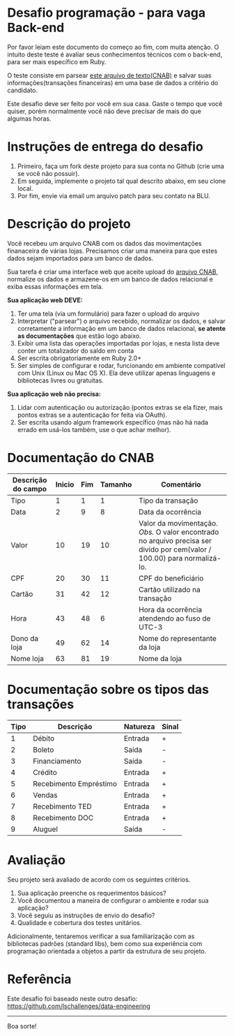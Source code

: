 # Desafio programação - para vaga Back-end

Por favor leiam este documento do começo ao fim, com muita atenção.
O intuito deste teste é avaliar seus conhecimentos técnicos com o back-end, para ser mais específico em Ruby.

O teste consiste em parsear [este arquivo de texto(CNAB)](https://github.com/Pagnet/desafio-back-end/blob/master/CNAB.txt) e salvar suas informações(transações financeiras) em uma base de dados a critério do candidato.

Este desafio deve ser feito por você em sua casa. Gaste o tempo que você quiser, porém normalmente você não deve precisar de mais do que algumas horas.

# Instruções de entrega do desafio

1. Primeiro, faça um fork deste projeto para sua conta no Github (crie uma se você não possuir).
2. Em seguida, implemente o projeto tal qual descrito abaixo, em seu clone local.
3. Por fim, envie via email um arquivo patch para seu contato na BLU.

# Descrição do projeto

Você recebeu um arquivo CNAB com os dados das movimentações finanaceira de várias lojas.
Precisamos criar uma maneira para que estes dados sejam importados para um banco de dados.

Sua tarefa é criar uma interface web que aceite upload do [arquivo CNAB](https://github.com/Pagnet/desafio-back-end/blob/master/CNAB.txt), normalize os dados e armazene-os em um banco de dados relacional e exiba essas informações em tela.

**Sua aplicação web DEVE:**

1. Ter uma tela (via um formulário) para fazer o upload do arquivo
2. Interpretar ("parsear") o arquivo recebido, normalizar os dados, e salvar corretamente a informação em um banco de dados relacional, **se atente as documentações** que estão logo abaixo.
3. Exibir uma lista das operações importadas por lojas, e nesta lista deve conter um totalizador do saldo em conta
4. Ser escrita obrigatoriamente em Ruby 2.0+
5. Ser simples de configurar e rodar, funcionando em ambiente compatível com Unix (Linux ou Mac OS X). Ela deve utilizar apenas linguagens e bibliotecas livres ou gratuitas.

**Sua aplicação web não precisa:**

1. Lidar com autenticação ou autorização (pontos extras se ela fizer, mais pontos extras se a autenticação for feita via OAuth).
2. Ser escrita usando algum framework específico (mas não há nada errado em usá-los também, use o que achar melhor).

# Documentação do CNAB

| Descrição do campo  |  Inicio         |  Fim          |  Tamanho  |  Comentário
| ------------------- |  -------------  |  ------------ | --------- | ---------
| Tipo                |  1              |  1            |  1        |  Tipo da transação
| Data                |  2              |  9            |  8        |  Data da ocorrência
| Valor               |  10             |  19           |  10       |  Valor da movimentação. *Obs.* O valor encontrado no arquivo precisa ser divido por cem(valor / 100.00) para normalizá-lo.
| CPF                 |  20             |  30           |  11       |  CPF do beneficiário
| Cartão              |  31             |  42           |  12       |  Cartão utilizado na transação
| Hora                |  43             |  48           |  6        |  Hora da ocorrência atendendo ao fuso de UTC-3
| Dono da loja        |  49             |  62           |  14       |  Nome do representante da loja
| Nome loja           |  63             |  81           |  19       |  Nome da loja

# Documentação sobre os tipos das transações

| Tipo  |  Descrição               |  Natureza   |  Sinal |
| ----  |  --------                |  ---------  |  ----- |
| 1     |  Débito                  |  Entrada    |  + |
| 2     |  Boleto                  |  Saída      |  - |
| 3     |  Financiamento           |  Saída      |  - |
| 4     |  Crédito                 |  Entrada    |  + |
| 5     |  Recebimento Empréstimo  |  Entrada    |  + |
| 6     |  Vendas                  |  Entrada    |  + |
| 7     |  Recebimento TED         |  Entrada    |  + |
| 8     |  Recebimento DOC         |  Entrada    |  + |
| 9     |  Aluguel                 |  Saída      |  - |

# Avaliação

Seu projeto será avaliado de acordo com os seguintes critérios.

1. Sua aplicação preenche os requerimentos básicos?
2. Você documentou a maneira de configurar o ambiente e rodar sua aplicação?
3. Você seguiu as instruções de envio do desafio?
4. Qualidade e cobertura dos testes unitários.

Adicionalmente, tentaremos verificar a sua familiarização com as bibliotecas padrões (standard libs), bem como sua experiência com programação orientada a objetos a partir da estrutura de seu projeto.

# Referência

Este desafio foi baseado neste outro desafio: https://github.com/lschallenges/data-engineering

---

Boa sorte!
